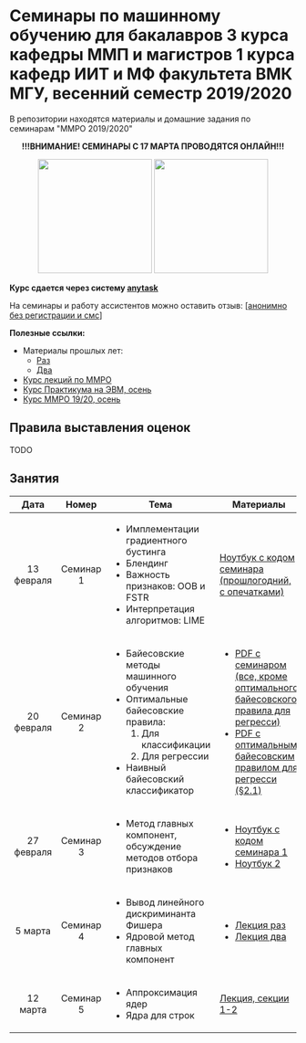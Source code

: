 # Семинары по машинному обучению для бакалавров 3 курса кафедры ММП и магистров 1 курса кафедр ИИТ и МФ факультета ВМК МГУ, весенний семестр 2019/2020
В репозитории находятся материалы и домашние задания по семинарам "ММРО 2019/2020"

<p align="center">
  <b>!!!ВНИМАНИЕ! СЕМИНАРЫ С 17 МАРТА ПРОВОДЯТСЯ ОНЛАЙН!!!</b>
</p>

<p align="center">
<img src="http://funzoo.ru/uploads/posts/2009-11/1258648863_tn.jpg" height=200pt> <img src="https://github.com/mmp-mmro-team/mmp_mmro_spring_2020/blob/master/trash/kernel_trick.jpg" height=200pt>
</p>

**Курс сдается через систему [anytask](https://anytask.org/course/668)**

На семинары и работу ассистентов можно оставить отзыв: [[анонимно без регистрации и смс](https://docs.google.com/forms/d/e/1FAIpQLSf_wnrm52RfnHkqZPbsWOpjzd9Uelwq5Jk0elZYGH2p-vQyaw/viewform)]

**Полезные ссылки:**

* Материалы прошлых лет:
  - [Раз](https://github.com/esokolov/ml-course-msu)
  - [Два](https://github.com/esokolov/ml-course-hse)
* [Курс лекций по ММРО](http://www.machinelearning.ru/wiki/index.php?title=%D0%9C%D0%B0%D1%82%D0%B5%D0%BC%D0%B0%D1%82%D0%B8%D1%87%D0%B5%D1%81%D0%BA%D0%B8%D0%B5_%D0%BC%D0%B5%D1%82%D0%BE%D0%B4%D1%8B_%D1%80%D0%B0%D1%81%D0%BF%D0%BE%D0%B7%D0%BD%D0%B0%D0%B2%D0%B0%D0%BD%D0%B8%D1%8F_%D0%BE%D0%B1%D1%80%D0%B0%D0%B7%D0%BE%D0%B2_%28%D0%BA%D1%83%D1%80%D1%81_%D0%BB%D0%B5%D0%BA%D1%86%D0%B8%D0%B9%2C_%D0%92.%D0%92.%D0%9A%D0%B8%D1%82%D0%BE%D0%B2%29)
* [Курс Практикума на ЭВМ, осень](https://github.com/mmp-practicum-team/mmp_practicum_fall_2019)
* [Курс ММРО 19/20, осень](https://github.com/mmp-mmro-team/mmp_mmro_fall_2019)

## Правила выставления оценок

TODO

## Занятия

| Дата | Номер | Тема | Материалы | ДЗ |
| :---: | :---: | --- | --- | --- |
| 13 февраля  | Семинар 1  | <ul><li>Имплементации градиентного бустинга</li><li>Блендинг</li><li>Важность признаков: OOB и FSTR</li><li>Интерпретация алгоритмов: LIME</li></ul> | [Ноутбук с кодом семинара (прошлогодний, с опечатками)](https://github.com/esokolov/ml-course-hse/blob/master/2019-fall/seminars/sem10-gbm.ipynb) | ¯\\\_(ツ)\_/¯ |
| 20 февраля  | Семинар 2  | <ul><li>Байесовские методы машинного обучения</li><li>Оптимальные байесовские правила:<ol><li>Для классификации</li><li>Для регрессии</li></ol></li><li>Наивный байесовский классификатор</li></ul> | <ul><li>[PDF с семинаром (все, кроме оптимального байесовского правила для регресси)](https://github.com/mmp-mmro-team/mmp_mmro_spring_2020/blob/master/seminars/sem2-bayes.pdf)</li><li>[PDF с оптимальным байесовским правилом для регресси (§2.1)](https://github.com/mmp-mmro-team/mmp_mmro_spring_2020/blob/master/seminars/sem2.5-ensembles.pdf) </li></ul> | ¯\\\_(ツ)\_/¯ |
| 27 февраля  | Семинар 3  | <ul><li>Метод главных компонент, обсуждение методов отбора признаков</li></ul> | <ul><li>[Ноутбук с кодом семинара 1](https://colab.research.google.com/drive/1N5jvNGNibBSgLBrCPRV6NbXxvCAYsQI7)</li><li>[Ноутбук 2](https://github.com/esokolov/ml-course-hse/blob/master/2019-fall/seminars/sem11_clustering%2Bpca.ipynb)</li></ul> | ¯\\\_(ツ)\_/¯ |
| 5 марта  | Семинар 4  | <ul><li>Вывод линейного дискриминанта Фишера</li><li>Ядровой метод главных компонент</li></ul> | <ul><li>[Лекция раз](https://github.com/esokolov/ml-course-hse/blob/master/2017-spring/seminars/sem15-fld.pdf)</li><li>[Лекция два](https://github.com/esokolov/ml-course-hse/blob/master/2017-spring/lecture-notes/lecture16-kernels.pdf)</li></ul>| ¯\\\_(ツ)\_/¯ |
| 12 марта  | Семинар 5  | <ul><li>Аппроксимация ядер</li><li>Ядра для строк</li></ul> | [Лекция, секции 1-2](https://github.com/esokolov/ml-course-hse/blob/master/2018-spring/lecture-notes/lecture14-kernels.pdf)| ДЗ 1|
